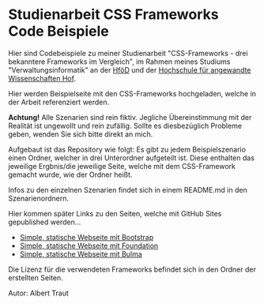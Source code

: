 # Studienarbeit CSS Frameworks  Code Beispiele
Hier sind Codebeispiele zu meiner Studienarbeit "CSS-Frameworks - drei bekanntere Frameworks im Vergleich", im Rahmen meines Studiums "Verwaltungsinformatik" an der [HföD](https://aiv.hfoed.de) und der [Hochschule für angewandte Wissenschaften Hof](https://hof-university.de).

Hier werden Beispielseite mit den CSS-Frameworks hochgeladen, welche in der Arbeit referenziert werden.

**Achtung!** Alle Szenarien sind rein fiktiv. Jegliche Übereinstimmung mit der Realität ist ungewollt und rein zufällig. Sollte es diesbezüglich Probleme geben, wenden Sie sich bitte direkt an mich.

Aufgebaut ist das Repository wie folgt: Es gibt zu jedem Beispielszenario einen Ordner, welcher in drei Unterordner aufgeteilt ist. Diese enthalten das jeweilige Ergbnis/die jeweilige Seite, welche mit dem CSS-Framework gemacht wurde, wie der Ordner heißt.
<!--(Sprachlich nicht schön, muss es noch umformulieren... Irgendwann)-->
Infos zu den einzelnen Szenarien findet sich in einem README.md in den Szenarienordnern.

Hier kommen später Links zu den Seiten, welche mit GitHub Sites gepublished werden...

* [Simple, statische Webseite mit Bootstrap](https://altraugsburg.github.io/studienarbeit-css-frameworks-code-beispiele/simple-statische-webseite/bootstrap/)
* [Simple, statische Webseite mit Foundation](https://altraugsburg.github.io/studienarbeit-css-frameworks-code-beispiele/simple-statische-webseite/foundation/)
* [Simple, statische Webseite mit Bulma](https://altraugsburg.github.io/studienarbeit-css-frameworks-code-beispiele/simple-statische-webseite/bulma/)


Die Lizenz für die verwendeten Frameworks befindet sich in den Ordner der erstellten Seiten.

Autor: Albert Traut
